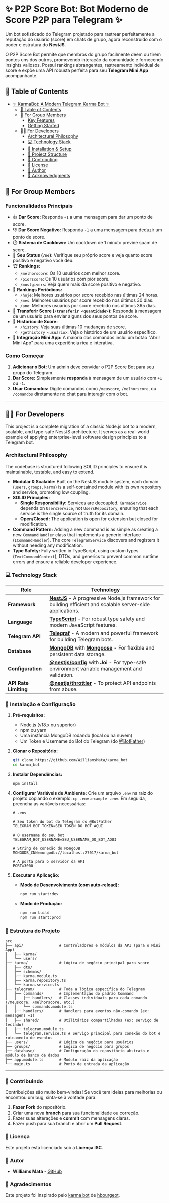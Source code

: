 # ✨ P2P Score Bot: Bot Moderno de Score P2P para Telegram ✨

Um bot sofisticado do Telegram projetado para rastrear perfeitamente a reputação do usuário (score) em chats de grupo, agora reconstruído com o poder e estrutura do **NestJS**.

O P2P Score Bot permite que membros do grupo facilmente deem ou tirem pontos uns dos outros, promovendo interação da comunidade e fornecendo insights valiosos. Possui rankings abrangentes, rastreamento individual de score e expõe uma API robusta perfeita para seu **Telegram Mini App** acompanhante.

## 📖 Table of Contents

- [✨ KarmaBot: A Modern Telegram Karma Bot ✨](#-karmabot-a-modern-telegram-karma-bot-)
  - [📖 Table of Contents](#-table-of-contents)
  - [🚀 For Group Members](#-for-group-members)
    - [Key Features](#key-features)
    - [Getting Started](#getting-started)
  - [👨‍💻 For Developers](#-for-developers)
    - [Architectural Philosophy](#architectural-philosophy)
    - [💻 Technology Stack](#-technology-stack)
    - [🔧 Installation \& Setup](#-installation--setup)
    - [📂 Project Structure](#-project-structure)
    - [🙌 Contributing](#-contributing)
    - [📜 License](#-license)
    - [👤 Author](#-author)
    - [🙏 Acknowledgments](#-acknowledgments)

## 🚀 For Group Members

### Funcionalidades Principais

- 👍 **Dar Score:** Responda `+1` a uma mensagem para dar um ponto de score.
- 👎 **Dar Score Negativo:** Responda `-1` a uma mensagem para deduzir um ponto de score.
- ⏱️ **Sistema de Cooldown:** Um cooldown de 1 minuto previne spam de score.
- 👤 **Seu Status (`/me`):** Verifique seu próprio score e veja quanto score positivo e negativo você deu.
- 🏆 **Rankings:**
  - `/melhorscore`: Os 10 usuários com melhor score.
  - `/piorscore`: Os 10 usuários com pior score.
  - `/mostgivers`: Veja quem mais dá score positivo e negativo.
- 📅 **Rankings Periódicos:**
  - `/hoje`: Melhores usuários por score recebido nas últimas 24 horas.
  - `/mes`: Melhores usuários por score recebido nos últimos 30 dias.
  - `/ano`: Melhores usuários por score recebido nos últimos 365 dias.
- 💸 **Transferir Score (`/transferir <quantidade>`):** Responda à mensagem de um usuário para enviar alguns dos seus pontos de score.
- 📜 **Histórico de Score:**
  - `/history`: Veja suas últimas 10 mudanças de score.
  - `/gethistory <usuário>`: Veja o histórico de um usuário específico.
- 📱 **Integração Mini App:** A maioria dos comandos inclui um botão "Abrir Mini App" para uma experiência rica e interativa.

### Como Começar

1.  **Adicionar o Bot:** Um admin deve convidar o P2P Score Bot para seu grupo do Telegram.
2.  **Dar Score:** Simplesmente **responda** à mensagem de um usuário com `+1` ou `-1`.
3.  **Usar Comandos:** Digite comandos como `/meuscore`, `/melhorscore`, ou `/comandos` diretamente no chat para interagir com o bot.

---

## 👨‍💻 For Developers

This project is a complete migration of a classic Node.js bot to a modern, scalable, and type-safe NestJS architecture. It serves as a real-world example of applying enterprise-level software design principles to a Telegram bot.

### Architectural Philosophy

The codebase is structured following SOLID principles to ensure it is maintainable, testable, and easy to extend.

- **Modular & Scalable:** Built on the NestJS module system, each domain (`users`, `groups`, `karma`) is a self-contained module with its own repository and service, promoting low coupling.
- **SOLID Principles:**
  - **Single Responsibility:** Services are decoupled. `KarmaService` depends on `UsersService`, not `UsersRepository`, ensuring that each service is the single source of truth for its domain.
  - **Open/Closed:** The application is open for extension but closed for modification.
- **Command Pattern:** Adding a new command is as simple as creating a new `CommandHandler` class that implements a generic interface (`ICommandHandler`). The core `TelegramService` discovers and registers it without needing any modification.
- **Type Safety:** Fully written in TypeScript, using custom types (`TextCommandContext`), DTOs, and generics to prevent common runtime errors and ensure a reliable developer experience.

### 💻 Technology Stack

| Role                  | Technology                                                                                                                                          |
| --------------------- | --------------------------------------------------------------------------------------------------------------------------------------------------- |
| **Framework**         | [**NestJS**](https://nestjs.com/) - A progressive Node.js framework for building efficient and scalable server-side applications.                   |
| **Language**          | [**TypeScript**](https://www.typescriptlang.org/) - For robust type safety and modern JavaScript features.                                          |
| **Telegram API**      | [**Telegraf**](https://telegraf.js.org/) - A modern and powerful framework for building Telegram bots.                                              |
| **Database**          | [**MongoDB**](https://www.mongodb.com/) with [**Mongoose**](https://mongoosejs.com/) - For flexible and persistent data storage.                    |
| **Configuration**     | [**@nestjs/config**](https://docs.nestjs.com/techniques/configuration) with **Joi** - For type-safe environment variable management and validation. |
| **API Rate Limiting** | [**@nestjs/throttler**](https://docs.nestjs.com/security/rate-limiting) - To protect API endpoints from abuse.                                      |

### 🔧 Instalação e Configuração

1.  **Pré-requisitos:**
    - Node.js (v18.x ou superior)
    - npm ou yarn
    - Uma instância MongoDB rodando (local ou na nuvem)
    - Um Token e Username do Bot do Telegram (do [@BotFather](https://t.me/BotFather))

2.  **Clonar o Repositório:**

    ```bash
    git clone https://github.com/WilliamsMata/karma_bot
    cd karma_bot
    ```

3.  **Instalar Dependências:**

    ```bash
    npm install
    ```

4.  **Configurar Variáveis de Ambiente:**
    Crie um arquivo `.env` na raiz do projeto copiando o exemplo: `cp .env.example .env`. Em seguida, preencha as variáveis necessárias:

    ```dotenv
    # .env

    # Seu token do bot do Telegram do @BotFather
    TELEGRAM_BOT_TOKEN=SEU_TOKEN_DO_BOT_AQUI

    # O username do seu bot
    TELEGRAM_BOT_USERNAME=SEU_USERNAME_DO_BOT_AQUI

    # String de conexão do MongoDB
    MONGODB_CNN=mongodb://localhost:27017/karma_bot

    # A porta para o servidor da API
    PORT=3000
    ```

5.  **Executar a Aplicação:**
    - **Modo de Desenvolvimento (com auto-reload):**
      ```bash
      npm run start:dev
      ```
    - **Modo de Produção:**
      ```bash
      npm run build
      npm run start:prod
      ```

### 📂 Estrutura do Projeto

```
src
├── api/                # Controladores e módulos da API (para o Mini App)
│   ├── karma/
│   └── users/
├── karma/              # Lógica de negócio principal para score
│   ├── dto/
│   ├── schemas/
│   ├── karma.module.ts
│   ├── karma.repository.ts
│   └── karma.service.ts
├── telegram/           # Toda a lógica específica do Telegram
│   ├── commands/       # Implementação do padrão Command
│   │   ├── handlers/   # Classes individuais para cada comando (/meuscore, /melhorscore, etc.)
│   │   └── commands.module.ts
│   ├── handlers/       # Handlers para eventos não-comando (ex: mensagens +1)
│   ├── shared/         # Utilitários compartilhados (ex: serviço de teclado)
│   ├── telegram.module.ts
│   └── telegram.service.ts # Serviço principal para conexão do bot e roteamento de eventos
├── users/              # Lógica de negócio para usuários
├── groups/             # Lógica de negócio para grupos
├── database/           # Configuração do repositório abstrato e módulo de banco de dados
├── app.module.ts       # Módulo raiz da aplicação
└── main.ts             # Ponto de entrada da aplicação
```

---

### 🙌 Contribuindo

Contribuições são muito bem-vindas! Se você tem ideias para melhorias ou encontrou um bug, sinta-se à vontade para:

1.  **Fazer Fork** do repositório.
2.  Criar uma nova **branch** para sua funcionalidade ou correção.
3.  Fazer suas alterações e **commit** com mensagens claras.
4.  Fazer push para sua branch e abrir um **Pull Request**.

### 📜 Licença

Este projeto está licenciado sob a **Licença ISC**.

### 👤 Autor

- **Williams Mata** - [GitHub](https://github.com/WilliamsMata)

### 🙏 Agradecimentos

Este projeto foi inspirado pelo [karma bot](https://github.com/hbourgeot/karmagobot) de [hbourgeot](https://github.com/hbourgeot).
